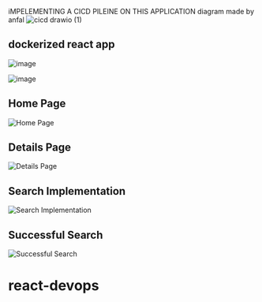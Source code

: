 iMPELEMENTING A CICD PILEINE ON THIS APPLICATION
diagram made by anfal
![cicd drawio (1)](https://github.com/user-attachments/assets/11bfb21f-d8bb-4920-b7eb-491b45724b10)

## dockerized react app
![image](https://github.com/user-attachments/assets/09e9fa3a-921d-49e8-9686-12ccec7242cd)

![image](https://github.com/user-attachments/assets/85aff064-2a59-4d20-b6b4-5ce1f018ec16)


## Home Page
![Home Page](https://github.com/anfal17/Pokedex/assets/92685449/af3467ce-8688-4467-981d-f87176eee9f6)

## Details Page
![Details Page](https://github.com/anfal17/Pokedex/assets/92685449/790ca5cb-f3b9-4ad1-a30d-0d838366e6bb)

## Search Implementation
![Search Implementation](https://github.com/anfal17/Pokedex/assets/92685449/99ffaa6e-0470-4ed1-8d98-a9ec6f19ed73)

## Successful Search
![Successful Search](https://github.com/anfal17/Pokedex/assets/92685449/f5f816a8-5238-4b1c-8bb0-d309ee862526)
# react-devops
